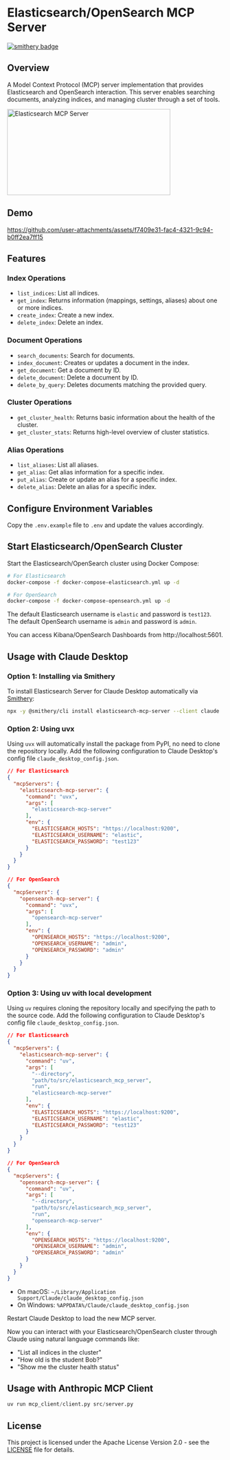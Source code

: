 # Elasticsearch/OpenSearch MCP Server

[![smithery badge](https://smithery.ai/badge/elasticsearch-mcp-server)](https://smithery.ai/server/elasticsearch-mcp-server)

## Overview

A Model Context Protocol (MCP) server implementation that provides Elasticsearch and OpenSearch interaction. This server enables searching documents, analyzing indices, and managing cluster through a set of tools.

<a href="https://glama.ai/mcp/servers/b3po3delex"><img width="380" height="200" src="https://glama.ai/mcp/servers/b3po3delex/badge" alt="Elasticsearch MCP Server" /></a>

## Demo

https://github.com/user-attachments/assets/f7409e31-fac4-4321-9c94-b0ff2ea7ff15

## Features

### Index Operations

- `list_indices`: List all indices.
- `get_index`: Returns information (mappings, settings, aliases) about one or more indices.
- `create_index`: Create a new index.
- `delete_index`: Delete an index.

### Document Operations

- `search_documents`: Search for documents.
- `index_document`: Creates or updates a document in the index.
- `get_document`: Get a document by ID.
- `delete_document`: Delete a document by ID.
- `delete_by_query`: Deletes documents matching the provided query.

### Cluster Operations

- `get_cluster_health`: Returns basic information about the health of the cluster.
- `get_cluster_stats`: Returns high-level overview of cluster statistics.

### Alias Operations

- `list_aliases`: List all aliases.
- `get_alias`: Get alias information for a specific index.
- `put_alias`: Create or update an alias for a specific index.
- `delete_alias`: Delete an alias for a specific index.

## Configure Environment Variables

Copy the `.env.example` file to `.env` and update the values accordingly.

## Start Elasticsearch/OpenSearch Cluster

Start the Elasticsearch/OpenSearch cluster using Docker Compose:

```bash
# For Elasticsearch
docker-compose -f docker-compose-elasticsearch.yml up -d

# For OpenSearch
docker-compose -f docker-compose-opensearch.yml up -d
```

The default Elasticsearch username is `elastic` and password is `test123`. The default OpenSearch username is `admin` and password is `admin`.

You can access Kibana/OpenSearch Dashboards from http://localhost:5601.

## Usage with Claude Desktop

### Option 1: Installing via Smithery

To install Elasticsearch Server for Claude Desktop automatically via [Smithery](https://smithery.ai/server/elasticsearch-mcp-server):

```bash
npx -y @smithery/cli install elasticsearch-mcp-server --client claude
```

### Option 2: Using uvx

Using `uvx` will automatically install the package from PyPI, no need to clone the repository locally. Add the following configuration to Claude Desktop's config file `claude_desktop_config.json`.

```json
// For Elasticsearch
{
  "mcpServers": {
    "elasticsearch-mcp-server": {
      "command": "uvx",
      "args": [
        "elasticsearch-mcp-server"
      ],
      "env": {
        "ELASTICSEARCH_HOSTS": "https://localhost:9200",
        "ELASTICSEARCH_USERNAME": "elastic",
        "ELASTICSEARCH_PASSWORD": "test123"
      }
    }
  }
}

// For OpenSearch
{
  "mcpServers": {
    "opensearch-mcp-server": {
      "command": "uvx",
      "args": [
        "opensearch-mcp-server"
      ],
      "env": {
        "OPENSEARCH_HOSTS": "https://localhost:9200",
        "OPENSEARCH_USERNAME": "admin",
        "OPENSEARCH_PASSWORD": "admin"
      }
    }
  }
}
```

### Option 3: Using uv with local development

Using `uv` requires cloning the repository locally and specifying the path to the source code. Add the following configuration to Claude Desktop's config file `claude_desktop_config.json`.

```json
// For Elasticsearch
{
  "mcpServers": {
    "elasticsearch-mcp-server": {
      "command": "uv",
      "args": [
        "--directory",
        "path/to/src/elasticsearch_mcp_server",
        "run",
        "elasticsearch-mcp-server"
      ],
      "env": {
        "ELASTICSEARCH_HOSTS": "https://localhost:9200",
        "ELASTICSEARCH_USERNAME": "elastic",
        "ELASTICSEARCH_PASSWORD": "test123"
      }
    }
  }
}

// For OpenSearch
{
  "mcpServers": {
    "opensearch-mcp-server": {
      "command": "uv",
      "args": [
        "--directory",
        "path/to/src/elasticsearch_mcp_server",
        "run",
        "opensearch-mcp-server"
      ],
      "env": {
        "OPENSEARCH_HOSTS": "https://localhost:9200",
        "OPENSEARCH_USERNAME": "admin",
        "OPENSEARCH_PASSWORD": "admin"
      }
    }
  }
}
```

- On macOS: `~/Library/Application Support/Claude/claude_desktop_config.json`
- On Windows: `%APPDATA%/Claude/claude_desktop_config.json`

Restart Claude Desktop to load the new MCP server.

Now you can interact with your Elasticsearch/OpenSearch cluster through Claude using natural language commands like:
- "List all indices in the cluster"
- "How old is the student Bob?"
- "Show me the cluster health status"

## Usage with Anthropic MCP Client

```python
uv run mcp_client/client.py src/server.py
```

## License

This project is licensed under the Apache License Version 2.0 - see the [LICENSE](LICENSE) file for details.
